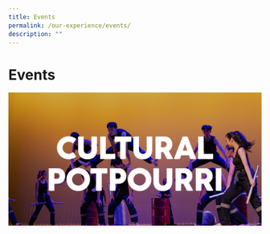 ```yaml
---
title: Events
permalink: /our-experience/events/
description: ""
---
```

# Events
![](/images/Events%20Page/cpc_test.png)